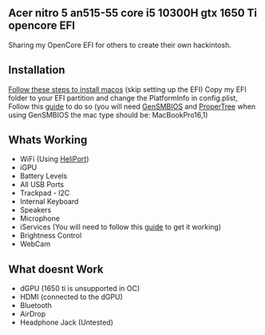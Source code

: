 ## Acer nitro 5 an515-55 core i5 10300H gtx 1650 Ti opencore EFI

Sharing my OpenCore EFI for others to create their own hackintosh.
## Installation

[Follow these steps to install macos](https://dortania.github.io/OpenCore-Install-Guide/installer-guide/windows-install.html#downloading-macos) (skip setting up the EFI) Copy my EFI folder to your EFI partition and change the PlatformInfo in config.plist, Follow this [guide](https://dortania.github.io/OpenCore-Install-Guide/config.plist/comet-lake.html#platforminfo) to do so (you will need [GenSMBIOS](https://github.com/corpnewt/GenSMBIOS) and [ProperTree](https://github.com/corpnewt/ProperTree) when using GenSMBIOS the mac type should be: MacBookPro16,1)

## Whats Working

- WiFi (Using [HeliPort](https://openintelwireless.github.io/HeliPort/))
- iGPU
- Battery Levels
- All USB Ports
- Trackpad - I2C
- Internal Keyboard
- Speakers
- Microphone
- iServices (You will need to follow this [guide](https://dortania.github.io/OpenCore-Post-Install/universal/iservices.html#using-gensmbios) to get it working)
- Brightness Control
- WebCam
## What doesnt Work

- dGPU (1650 ti is unsupported in OC)
- HDMI (connected to the dGPU)
- Bluetooth
- AirDrop
- Headphone Jack (Untested)


